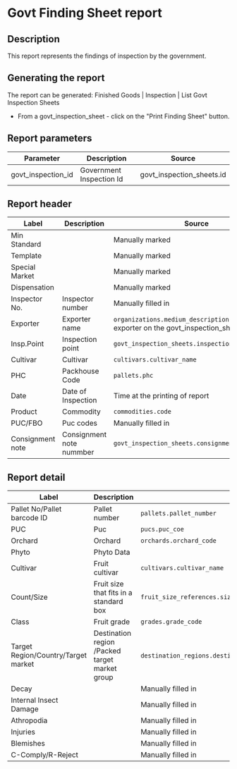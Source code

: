 # Govt Finding Sheet report

## Description
This report represents the findings of inspection by the government.

## Generating the report
The report can be generated:
Finished Goods | Inspection | List Govt Inspection Sheets
* From a govt_inspection_sheet  - click on the "Print Finding Sheet" button.


## Report parameters
| Parameter | Description | Source |
| ----- | ----------- | ------ |
| govt_inspection_id |Government Inspection Id  |govt_inspection_sheets.id  |
## Report header
| Label | Description | Source |
| ----- | ----------- | ------ |
|  Min Standard  | |Manually marked  |
|  Template  | |Manually marked  |
|  Special Market  | | Manually marked |
|  Dispensation  | |Manually marked  |
|  Inspector No.  |Inspector number |Manually filled in  |
|  Exporter  |Exporter name  | `organizations.medium_description` of the exporter on the govt_inspection_sheet |
| Insp.Point  |Inspection point | `govt_inspection_sheets.inspection_point ` |
|  Cultivar  |Cultivar |`cultivars.cultivar_name`  |
|  PHC  |Packhouse Code | `pallets.phc` |
|  Date  |Date of Inspection | Time at the printing of report |
|  Product  |Commodity | `commodities.code` |
|  PUC/FBO  |Puc codes |Manually filled in|
|  Consignment note  |Consignment note nummber |`govt_inspection_sheets.consignment_note_number`  |
## Report detail
| Label | Description | Source |
| ----- | ----------- | ------ |
|  Pallet No/Pallet barcode ID  |Pallet number | `pallets.pallet_number` |
|  PUC  |Puc  |`pucs.puc_coe`  |
|  Orchard  |Orchard  |`orchards.orchard_code`  |
|  Phyto  |Phyto Data  |  |
|  Cultivar  |Fruit cultivar  |`cultivars.cultivar_name`  |
|  Count/Size  |Fruit size that fits in a standard box |`fruit_size_references.size_reference`  |
|  Class  |Fruit grade  |`grades.grade_code`  |
|  Target Region/Country/Target market  |Destination region /Packed target market group |`destination_regions.destination_region_name`/`target_market_groups.target_market_group_name` |
|  Decay  | | Manually filled in |
|  Internal Insect Damage  | | Manually filled in|
|  Athropodia  | | Manually filled in |
|  Injuries  | | Manually filled in |
|  Blemishes  | |Manually filled in|
|  C-Comply/R-Reject  | | Manually filled in |


